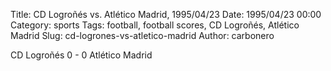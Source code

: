 Title: CD Logroñés vs. Atlético Madrid, 1995/04/23
Date: 1995/04/23 00:00
Category: sports
Tags: football, football scores, CD Logroñés, Atlético Madrid
Slug: cd-logrones-vs-atletico-madrid
Author: carbonero


CD Logroñés 0 - 0 Atlético Madrid
